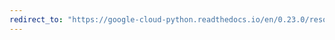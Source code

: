 ```yaml
---
redirect_to: "https://google-cloud-python.readthedocs.io/en/0.23.0/resource-manager-project.html"
---
```

